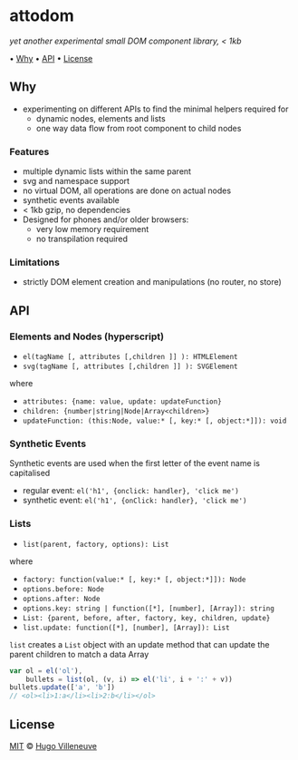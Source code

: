# attodom

*yet another experimental small DOM component library, < 1kb*

• [Why](#why) • [API](#api) • [License](#license)


## Why

* experimenting on different APIs to find the minimal helpers required for
  * dynamic nodes, elements and lists
  * one way data flow from root component to child nodes


### Features

* multiple dynamic lists within the same parent
* svg and namespace support
* no virtual DOM, all operations are done on actual nodes
* synthetic events available
* < 1kb gzip, no dependencies
* Designed for phones and/or older browsers:
  * very low memory requirement
  * no transpilation required


### Limitations

* strictly DOM element creation and manipulations (no router, no store)


## API

### Elements and Nodes (hyperscript)

* `el(tagName [, attributes [,children ]] ): HTMLElement`
* `svg(tagName [, attributes [,children ]] ): SVGElement`

where
* `attributes: {name: value, update: updateFunction}`
* `children: {number|string|Node|Array<children>}`
* `updateFunction: (this:Node, value:* [, key:* [, object:*]]): void`


### Synthetic Events

Synthetic events are used when the first letter of the event name is capitalised
* regular event: `el('h1', {onclick: handler}, 'click me')`
* synthetic event: `el('h1', {onClick: handler}, 'click me')`


### Lists
* `list(parent, factory, options): List`

where
* `factory: function(value:* [, key:* [, object:*]]): Node`
* `options.before: Node`
* `options.after: Node`
* `options.key: string | function([*], [number], [Array]): string`
* `List: {parent, before, after, factory, key, children, update}`
* `list.update: function([*], [number], [Array]): List`

`list` creates a `List` object with an update method that can update the parent children to match a data Array

```javascript
var ol = el('ol'),
    bullets = list(ol, (v, i) => el('li', i + ':' + v))
bullets.update(['a', 'b'])
// <ol><li>1:a</li><li>2:b</li></ol>
```

## License

[MIT](http://www.opensource.org/licenses/MIT) © [Hugo Villeneuve](https://github.com/hville)
